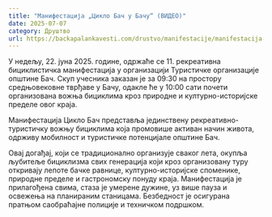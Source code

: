 ```yaml
---
title: "Манифестација „Цикло Бач у Бачу“ (ВИДЕО)"
date: 2025-07-07
category: Друштво
url: https://backapalankavesti.com/drustvo/manifestacije/manifestacija-ciklo-bac-u-bacu-video/
---
```


У недељу, 22. јуна 2025. године, одржаће се 11. рекреативна бициклистичка манифестација у организацији Туристичке организације општине Бач. Скуп учесника заказан је за 09:30 на простору средњовековне тврђаве у Бачу, одакле ће у 10:00 сати почети организована вожња бициклима кроз природне и културно-историјске пределе овог краја.

Манифестација Цикло Бач представља јединствену рекреативно-туристичку вожњу бициклима која промовише активан начин живота, одрживу мобилност и туристичке потенцијале општине Бач.

Овај догађај, који се традиционално организује сваког лета, окупља љубитеље бициклизма свих генерација који кроз организовану туру откривају лепоте бачке равнице, културно-историјске споменике, природне пределе и гастрономску понуду краја. Манифестација је прилагођена свима, стаза је умерене дужине, уз више пауза и освежења на планираним станицама. Безбедност је осигурана пратњом саобраћајне полиције и техничком подршком.
